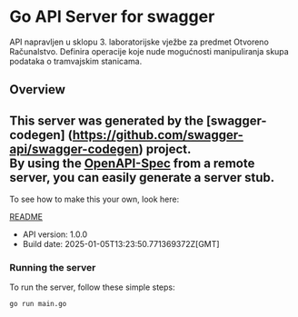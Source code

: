 # Go API Server for swagger

API napravljen u sklopu 3. laboratorijske vježbe za predmet Otvoreno Računalstvo. Definira operacije koje nude mogućnosti manipuliranja skupa podataka o tramvajskim stanicama.

## Overview
This server was generated by the [swagger-codegen]
(https://github.com/swagger-api/swagger-codegen) project.  
By using the [OpenAPI-Spec](https://github.com/OAI/OpenAPI-Specification) from a remote server, you can easily generate a server stub.  
-

To see how to make this your own, look here:

[README](https://github.com/swagger-api/swagger-codegen/blob/master/README.md)

- API version: 1.0.0
- Build date: 2025-01-05T13:23:50.771369372Z[GMT]


### Running the server
To run the server, follow these simple steps:

```
go run main.go
```

